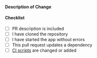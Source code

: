#### Description of Change
<!--
Thank you for your Pull Request. Please provide a description below and review the requirements (checklist) also below!
-->

#### Checklist
<!--
Remove the items that don't apply. For completed items, change [ ] to [x].
-->

- [ ] PR description is included
- [ ] I have cloned the repository
- [ ] I have started the app without errors
- [ ] This pull request updates a dependency
- [ ] [CI scripts](https://github.com/ampersoftware/Creators.TF-Community-Launcher/tree/master/.github/workflows) are changed or added
